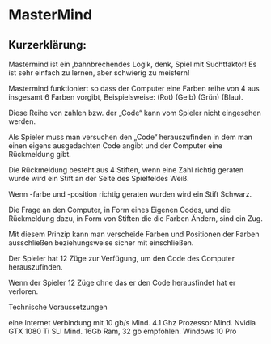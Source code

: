# MasterMind

## Kurzerklärung:

Mastermind ist ein ,bahnbrechendes Logik, denk, Spiel mit Suchtfaktor!
Es ist sehr einfach zu lernen, aber schwierig zu meistern!

Mastermind funktioniert so dass der Computer eine Farben reihe von 4 aus insgesamt 6 Farben vorgibt, Beispielsweise: (Rot) (Gelb) (Grün) (Blau).

Diese Reihe von zahlen bzw. der „Code“ kann vom Spieler nicht eingesehen werden.

Als Spieler muss man versuchen den „Code“ herauszufinden in dem man einen eigens ausgedachten Code angibt und der Computer eine Rückmeldung gibt.

Die Rückmeldung besteht aus 4 Stiften, wenn eine Zahl richtig geraten wurde wird ein Stift an der Seite des Spielfeldes Weiß.

Wenn -farbe und -position richtig geraten wurden wird ein Stift Schwarz.

Die Frage an den Computer, in Form eines Eigenen Codes, und die Rückmeldung dazu, in Form von Stiften die die Farben Ändern, sind ein Zug.

Mit diesem Prinzip kann man verscheide Farben und Positionen der Farben ausschließen beziehungsweise sicher mit einschließen.

Der Spieler hat 12 Züge zur Verfügung, um den Code des Computer herauszufinden.

Wenn der Spieler 12 Züge ohne das er den Code herausfindet hat er verloren.


Technische Voraussetzungen

eine Internet Verbindung mit 10 gb/s
Mind. 4.1 Ghz Prozessor
Mind. Nvidia GTX 1080 Ti SLI
Mind. 16Gb Ram, 32 gb empfohlen.
Windows 10 Pro
